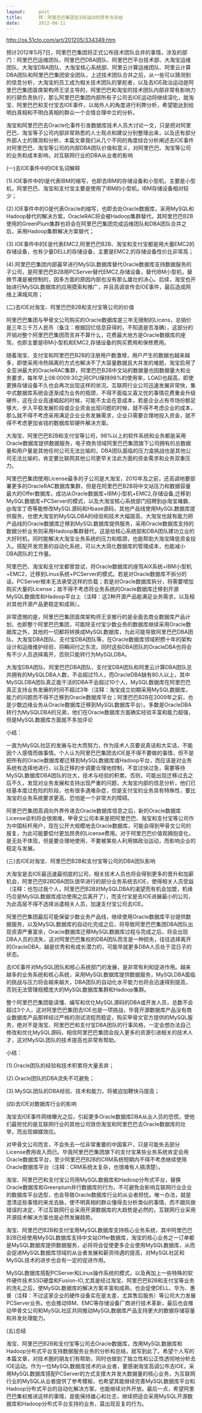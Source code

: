 ```yaml
---
layout:     post
title:      转：阿里巴巴集团去IOE运动的思考与总结
date:       2012-08-11
---
```

http://os.51cto.com/art/201205/334349.htm

预计2012年5月7日，阿里巴巴集团将正式公布技术团队合并的事情，涉及的部门：阿里巴巴运维团队、阿里巴巴DBA团队、阿里巴巴平台技术部、大淘宝运维团队、大淘宝DBA团队、大淘宝核心系统部、阿里云计算运维团队、阿里云计算DBA团队和阿里巴巴集团安全团队，上述技术团队合并之后，从一些可以猜测到的信息分析，大淘宝的员工成为相关技术团队的掌舵者，以及去IOE政治运动是阿里巴巴集团首席架构师王坚主导的，阿里巴巴和淘宝的技术团队内部非常有影响力的行颠负责执行，那么阿里巴巴集团内部所有子公司去IOE运动将继续深化，就淘宝、阿里巴巴和支付宝去IOE事件，以局外人的角度进行利弊分析，希望能达到给明白真相和不明白真相的群众一个合情合理中立的分析。

淘宝和阿里巴巴去Oracle化事件引发数据库技术人员大讨论一文，只是把对阿里巴巴、淘宝等子公司内部非常熟悉的人士观点和建议分别整理出来，以及还有部分外部人士的猜测和分析，本篇文章我们从几个不同的角度综合分析阐述去IOE事件对阿里巴巴、淘宝等公司的内部DBA团队价值和意义，对阿里巴巴、淘宝等公司的业务和成本影响，对互联网行业的DBA从业者的影响

(一)去IOE事件中的IOE名词解释

(1).IOE事件中的I是代表IBM的缩写，也即去IBM的存储设备和小型机，主要是小型机，阿里巴巴、淘宝和支付宝主要是使用了IBM的小型机，IBM存储设备相对较少；

(2).IOE事件中的O是代表Oracle的缩写，也即去处Oracle数据库，采用MySQL和Hadoop替代的解决方案，OracleRAC将会被Hadoop集群替代，其阿里巴巴B2B使用的GreenPlum集群也将会在阿里巴巴集团完成运维团队和DBA团队合并之后，采用Hadoop集群解决方案替代；

(3).IOE事件中的E是代表EMC2,阿里巴巴B2B、淘宝和支付宝都是用大量EMC2的存储设备，也有少量DELL的存储设备，主要是EMC2,的存储设备性价比非常高；

(4).阿里巴巴集团内部最早进行MySQL数据库替代Oracle数据库支持数据服务的子公司，是阿里巴巴B2B用PCServer替代EMC2,存储设备，替代IBM小型机，替换节凑是被控制的，因多方面的原因内部也没有那么雄壮的决心。后续，淘宝也开始进行MySQL数据库的应用摸索和推广，并且高调宣传去IOE事件，最后造成网络上满城风雨；

(二)去IOE对淘宝、阿里巴巴B2B和支付宝等公司的价值

阿里巴巴集团与甲骨文公司购买的Oracle数据库是三年无限制的Licens，总销价是三年三千万人民币（备注：根据回忆信息获得的，不知道是否准确），这部分的开销对整个阿里巴巴集团而言并不算什么，花费最大地方是Oracle数据库的座驾，也即主要是IBM小型机和EMC2,存储设备的购买费用和保修费用。

随着淘宝、支付宝和阿里巴巴B2B的注册用户数激增，用户产生的数据也越来越多，即使采用冷热隔离的方式也解决不了大容量数据且大并发的难题，淘宝启用了全亚洲最大的OracleRAC集群，阿里巴巴B2B中文站的数据量也因数据量大和业务要求，每年早上08:0009:30之间CPU保持98%的使用率，LOAD也超高，即使更换存储设备不久也会再次出现这样的状况。互联网行业公司迅速发展非常快，集中式数据库系统会逐渐成为业务的瓶颈，不得不面临又喜又忧的事情花费重金升级硬件，这在企业高速崛起的时候，可能不太会在意成本，若是企业占有市场份额足够大、步入平稳发展阶段或企业资金出现问题的时候，就不得不考虑企业的成本，那么就不得不考虑采用满足企业业务发展需求，企业只需要合理地投入资金，就不得不考虑更加省钱的数据库软硬件解决方案。

大淘宝、阿里巴巴B2B和支付宝等公司，98%以上的软件系统和业务都是采用Oracle数据库提供数据服务，电子商务领域阿里巴巴集团旗下公司拥有的总数据量和用户量是其他任何公司无法比喻的，DBA团队面临的压力盒挑战也是其他公司无法比喻的，肯定要比联网其他公司更早关注此方面的资金需求和业务双重压力。

阿里巴巴集团使用License最多的子公司是大淘宝，2010年及之前，还高调地要部署更多的OracleRAC数据库集群，但是在阿里巴巴B2B将中文站压力和数据容量最大的Offer数据库，成功从Oracle数据库+IBM小型机+EMC2,存储设备,迁移到MySQL数据库+PCServer的模式，以及大淘宝核心系统部门招聘到@淘宝褚霸、@淘宝丁奇等能修改MySQL源码和Hbase源码，其他产品线使用MySQL数据库提供服务，也使大淘宝的MySQLDBA的经验和技术大幅提高，大淘宝也就有能力把产品线的Oracle数据库迁移到MySQL数据库提供服务，采用Oracle数据库支持的数据分析业务则采用Hadoop集群替代，这是给核心系统部和DBA团队建功立业的大好时机，同时能解决大淘宝业务系统的压力和瓶颈，也能帮助大淘宝降低资金投入。搭配开发完善的自动化系统，可以大大简化数据库的管理成本，也能减小DBA团队的工作量。

阿里巴巴、淘宝和支付宝都曾尝试，将Oracle数据库的座驾AIX系统+IBM小型机+EMC2，迁移到Linux系统+PCServer的模式。若是对Oracle数据库不拆分的话，PCServer根本无法承受这样的负载；若是对Oracle数据库拆分，将需要增加购买大量的License；故不得不考虑将业务系统的Oracle数据库迁移到开源MySQL数据库和Hadoop平台上（注释：这2种开源产品能满足业务需求，以及相对其他开源产品更稳定和成熟）。

非常遗憾的是，阿里巴巴集团首席架构师王坚推行的是全面去商业数据库产品计划，也即整个阿里巴巴集团，可能除支付宝少数业务的数据库继续采用Oracle数据库之外，其他的一切都将转换成MySQL数据库，为此可能导致阿里巴巴DBA团队、大淘宝DBA团队、支付宝DBA团队等，在Oracle数据库领域积攒十年的架构设计和运维维护经验，将瞬间付之东流，同时这些DBA团队的OracleDBA也将会有不少人员选择离开，否则只能转行为MySQLDBA。

大淘宝DBA团队、阿里巴巴DBA团队、支付宝DBA团队和阿里云计算DBA团队总共拥有的MySQLDBA人数，不会超过15人，而OracleDBA缺有80人以上，其中MySQLDBA团队真正能干活的DBA不会超过10个人，MySQL数据库在阿里巴巴真正支持业务发展的时间不超过3年（注释：淘宝成立初期采用MySQL数据库，能力的问题而不得不迁移到Oracle数据库平台；阿里巴巴B2B在2009年之前，也是少数边缘业务从Oracle数据库迁移到MySQL数据库平台）。多数是OracleDBA转行为MySQLDBA的兄弟，他们在Oracle数据库方面确实经验丰富和能力超强，但是MySQL数据库方面就不多加评论

小结：

一直为MySQL社区的发展与壮大而努力，作为技术人员要说真话和大实话，不能因个人感情而做事情。个人认为阿里巴巴集团去IOE是不得不要做的事情，但不是把所有的Oracle数据库都迁移到MySQL数据库或Hadoop平台，而应该是对业务系统有选择地进行，以及迁移的步调要合理地控制，不宜过快过急，需要等待MySQL数据库DBA团队的壮大，技术与经验的积累。否则，可能出现迁移过去之后不久，发现对业务发展和支持出现严重的问题，大淘宝内部的信息分析，他们已经基本度过危险的阶段，也有很多遇难杂症，但是支付宝的业务具有特殊性，要比淘宝的业务系统要求更高，恐怕是一个非常大的障碍。

阿里巴巴集团高调向外界传递去Oracle数据库信息之后，新的Oracle数据库License谈判将会很艰难，甲骨文公司本来是把阿里巴巴、淘宝和支付宝等公司作为中国标杆用户，现在公开大规模地去Oracle数据库，可能会得到甲骨文公司的报复，为此可能要偿付更加昂贵的License费用。对于阿里巴巴价值观拥抱变化，是无处不体现，但是要合理地使用，不要被某些人利用搞政治运动，而影响企业的稳定与发展。

(三)去IOE对淘宝、阿里巴巴B2B和支付宝等公司的DBA团队影响

大淘宝是去IOE最迅速最彻底的公司，相关技术人员也将会得到更多的晋升和加薪机会，阿里巴巴B2BDBA团队很早进行的部分业务系统去IOE，使得相关人员受益（注释：也包过我个人，阿里巴巴B2B对MySQLDBA的渴望而有机会加盟，机缘巧合是MySQL数据库成功使用之后离开了），而支付宝是去IOE进展最小的公司，为此高层不得不选择派遣相关人员，加速支付宝公司去IOE。

阿里巴巴集团最后可能保留少数业务产品线，继续使用Oracle数据库平台提供数据服务，以及MySQL数据库的自动化完成之后，将导致阿里巴巴集团DBA团队出现资源严重富余，Oracle数据库迁移MySQL数据库过程与完成之后，将会出现DBA人员的流失，这对阿里巴巴集权的DBA团队而言是一种损失，往往选择离开的OracleDBA，越是优秀和有成长潜力的，可能早就更多DBA人员处于混日子的状态。

去IOE事件对MySQL团队和核心系统部门的发展，是非常有利和促进作用。越来越多的业务系统和核心系统，采用MySQL数据库提供数据服务，MySQLDBA面临的挑战与压力将会越来越大，DBA团队的自动化水平能力也将会迅速得到提高，否则无法管理规模庞大的MySQL数据库集群和Hadoop集群。

整个阿里巴巴集团能读懂、编写和优化MySQL源码的DBA或开发人员，总数不会超过3个人，这对阿里巴巴集团去IOE也是一项挑战，毕竟开源数据库产品没有商业数据库产品那样经过严格的测试流程而稳定，购买甲骨文官方提供的MySQL服务，绝对不是淘宝、阿里巴巴和支付宝DBA团队的行事风格，一定会想办法自己修改和优化MySQL源码，相信阿里巴巴集团会投入更多的资源引进相关的技术人才，这对MySQL团队的技术提高也非常有帮助。

小结：

(1).Oracle团队的经验和技术积累将大量丢弃；

(2).Oracle团队的DBA流失不可避免；

(3).MySQL团队的DBA经验、技术和能力，将被迫加鞭快马提高；

(四)去IOE对数据库行业的影响

淘宝去IOE事件网络曝光之后，引起更多Oracle数据库DBA从业人员的恐慌，使他们最担忧的是互联网行业的其他公司效仿淘宝和阿里巴巴去Oracle数据库的壮举，而出现蝴蝶效应。

对甲骨文公司而言，不会失去一位非常重要的中国客户，只是可能失去部分License费用收入而已。毕竟阿里巴巴集团旗下的支付宝某些业务系统肯定会用Oracle数据库平台，至少阿里巴巴B2B的CRM系统短期内不得不考虑继续使用Oracle数据库平台（注释：CRM系统太复杂，也很难有人搞清楚）。

淘宝、阿里巴巴和支付宝公司用MySQL数据库和Hadoop分布式平台，替换Oracle数据库和Greenplum并行数据库的行为，不可避免会影响互联网行业企业的数据库平台选型，也会导致Oracle数据库行业的从业者担忧。唯一办法，就是澄清这些事情的来龙去脉，使不明真相的群众懂得去分析类似的事情，而不跟风做错误的决定，不过互联网行业采用开源数据库的大趋势是必然的，互联网行业采用开源技术解决方案也是必然发展趋势。

淘宝、阿里巴巴B2B和支付宝用MySQL数据库支持核心业务系统，其中阿里巴巴B2B已经使用MySQL数据库支持中文站Offer数据库，淘宝的核心业务之一订单都是MySQL数据库提供数据服务，必将将会促使更多企业使用MySQL数据库，从而会促进MySQL数据库领域的从业者发展和薪资待遇的提高，对MySQL社区和MySQL技术的进步也会有一定的促进作用。

MySQL数据库搭配PCServer和Linux操作系统的模式，以及再加上一些特殊的软件硬件技术SSD硬盘和Fusion-IO,尤其是经过淘宝、阿里巴巴B2B和支付宝等业务的洗礼之后，使MySQL数据库的解决方案丰富和成熟，也会促使DELL、华为、惠普（注释：不过这家企业的硬件设备实在是太差，尤其售后服务）等公司大力发展PCServer业务。也会推动IBM、EMC等存储设备厂商进行技术革新，最后也会推动甲骨文公司和MySQL社区共同推动MySQL数据库产品支持更大的数据存储容量和并发处理能力。

(五)总结

淘宝、阿里巴巴B2B和支付宝等公司去Oracle数据库，改用MySQL数据库和Hadoop分布式平台支持数据服务业务的分析和总结，就写到此了。希望个人写的本篇文章，对技术圈的朋友们有帮助，同时也做到了独立性和公正性透彻地分析去IOE运动。作为一位MySQL数据库技术的从业者，要感谢淘宝高调公布去IOE，采用MySQL数据库搭配PCServer的方式支撑大并发大数据量的核心业务，为互联网行业的MySQL从业者提供了参考模板，也希望其能继续完善MySQL数据库平台和Hadoop分布式平台的自动化解决方案，也能继续对外开放。最后一点，希望阿里巴巴集权推进这样的事情，是能保持雄心和壮志，继续把适合采用MySQL开源数据库和Hadoop分布式平台支持的业务，莫出现反复的行为。
